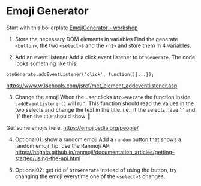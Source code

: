 # Emoji Generator

Start with this boilerplate [EmojiGenerator - workshop](https://codepen.io/diogofgr/pen/PvdXeM "A CodePen by diogofgr")

1. Store the necessary DOM elements in variables
Find the generate `<button>`, the two `<select>`s and the `<h1>` and store them in 4 variables.

2. Add an event listener
Add a click event listener to `btnGenerate`. The code looks something like this:
```
btnGenerate.addEventListener('click', function(){...});
```
https://www.w3schools.com/jsref/met_element_addeventlistener.asp

3. Change the emoji
When the user clicks `btnGenerate` the function inside `.addEventListener()` will run. This function should read the values in the two selects and change the text in the title.
i.e.: if the selects have ':' and ')' then the title should show 🙂

Get some emojis here: https://emojipedia.org/people/

4. Optional01: show a random emoji
Add a `random` button that shows a random emoji
Tip: use the Ranmoji API https://hagata.github.io/ranmoji/documentation_articles/getting-started/using-the-api.html

5. Optional02: get rid of `btnGenerate`
Instead of using the button, try changing the emoji everytime one of the `<select>`s changes.